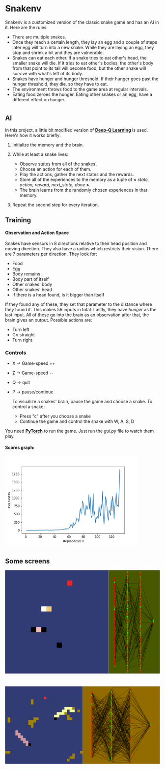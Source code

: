 # Snakenv

Snakenv is a customized version of the classic snake game and has an AI in it. Here are the rules:

 - There are multiple snakes.
 - Once they reach a certain length, they lay an egg and a couple of steps later egg will turn into a new snake. While they are laying an egg, they stop and shrink a bit and they are vulnerable.
 - Snakes can eat each other. If a snake tries to eat other's head, the smaller snake will die. If it tries to eat other's bodies, the other's body from that point to its tail will become food, but the other snake will survive with what's left of its body.
 - Snakes have hunger and hunger threshold. If their hunger goes past the hunger threshold, they die, so they have to eat.
 - The environment throws food to the game area at regular intervals.
 - Eating food zeroes the hunger. Eating other snakes or an egg, have a different effect on hunger.


# 

## AI

In this project, a little bit modified version of **[Deep-Q Learning](https://arxiv.org/abs/1312.5602)** is used.  Here's 
how it works briefly:

 1. Initialize the memory and the brain.
 2. While at least a snake lives:
	 
	 -  Observe states from all of the snakes'.
	 -  Choose an action for each of them. 
	 -  Play the actions, gather the next states and the rewards.
	 -  Store all of the experiences to the memory as a tuple of **<** *state, action, reward, next_state, done* **>**.
	 -  The brain learns from the randomly chosen experiences in that memory.
 3. Repeat the second step for every iteration.


## Training

#### Observation and Action Space

Snakes have sensors in 8 directions relative to their head position and moving direction. They also have a radius which restricts their vision. 
There are 7 parameters per direction. They look for:
- Food
- Egg
- Body remains
- Body part of itself
- Other snakes' body
- Other snakes' head
- If there is a head found, is it bigger than itself

If they found any of these, they set that parameter to the distance where they found it. This makes 56 inputs in total. Lastly, they have *hunger* as the last input.
All of these go into the brain as an observation after that, the brain gives an output. Possible actions are:
- Turn left
- Go straight
- Turn right


### Controls

 - X -> Game-speed ++
 - Z -> Game-speed --
 - Q -> quit
 - P -> pause/continue

    To visualize a snakes' brain, pause the game and choose a snake.
    To control a snake:
     - Press "c" after you choose a snake
     - Continue the game and control the snake with W, A, S, D

 You need **[PyTorch](https://pytorch.org/get-started/locally/)** to run the game.
 Just run the *gui.py* file to watch them play.
 

#### Scores graph:
![alt text](/img/avg_scores.png)

# 

## Some screens

![alt text](/img/ss1.gif)
# 
![alt text](/img/ss2.gif)
# 

